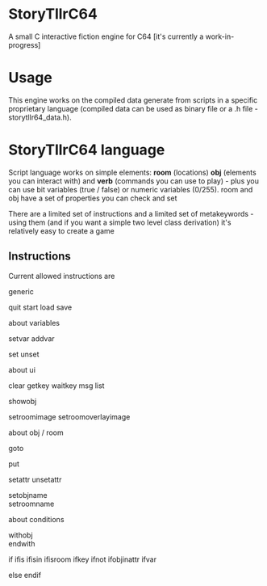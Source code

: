# StoryTllrC64
A small C interactive fiction engine for C64 [it's currently a work-in-progress]

# Usage
This engine works on the compiled data generate from scripts in a specific proprietary language (compiled data can be used as binary file or a .h file - storytllr64_data.h). 

# StoryTllrC64 language

Script language works on simple elements: **room** (locations) **obj** (elements you can interact with) and **verb** (commands you can use to play) - plus you can use bit variables (true / false) or numeric variables (0/255). room and obj have a set of properties you can check and set

There are a limited set of instructions and a limited set of metakeywords - using them (and if you want a simple two level class derivation) it's relatively easy to create a game

## Instructions

Current allowed instructions are 

generic

  quit
  start
  load
  save

about variables

  setvar
  addvar
  
  set
  unset
  
about ui

  clear
  getkey
  waitkey
  msg
  list
  
  showobj
  
  setroomimage
  setroomoverlayimage
  
about obj / room  

  goto
  
  put
  
  setattr
  unsetattr
  
  setobjname  
  setroomname
  
about conditions  
  
  withobj  
  endwith
  
  if
  ifis
  ifisin
  ifisroom
  ifkey
  ifnot
  ifobjinattr
  ifvar  

  else
  endif
  

